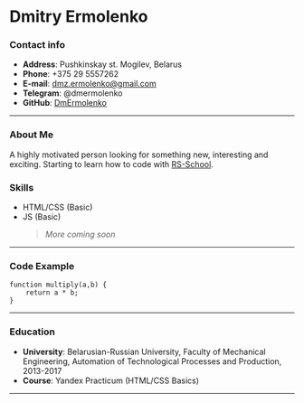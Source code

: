 # Dmitry Ermolenko

### Contact info

- **Address**: Pushkinskay st. Mogilev, Belarus
- **Phone**: +375 29 5557262
- **E-mail**: dmz.ermolenko@gmail.com
- **Telegram**: @dmermolenko
- **GitHub**: [DmErmolenko](https://github.com/DmErmolenko)

---

### About Me

A highly motivated person looking for something new, interesting and exciting. Starting to learn how to code with [RS-School](https://rs.school/).

### Skills

- HTML/CSS (Basic)
- JS (Basic)
  > _More coming soon_

---

### Code Example

```
function multiply(a,b) {
    return a * b;
}

```

---

### Education

- **University**: Belarusian-Russian University, Faculty of Mechanical Engineering, Automation of Technological Processes and Production, 2013-2017
- **Course**: Yandex Practicum (HTML/CSS Basics)

---
